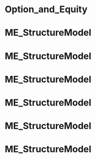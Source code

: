 # Option_and_Equity
# ME_StructureModel
# ME_StructureModel
# ME_StructureModel
# ME_StructureModel
# ME_StructureModel
# ME_StructureModel
